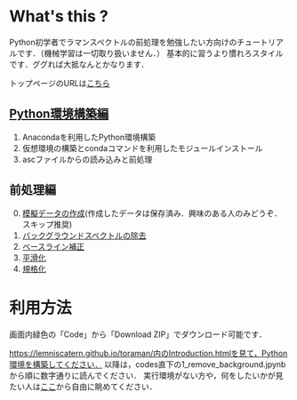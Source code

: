 # What's this ?
Python初学者でラマンスペクトルの前処理を勉強したい方向けのチュートリアルです．（機械学習は一切取り扱いません．）
基本的に習うより慣れろスタイルです．ググれば大抵なんとかなります．

トップページのURLは[こちら](https://lemniscatern.github.io/toraman/)

## [Python環境構築編](https://lemniscatern.github.io/toraman/codes/html/Introduction.html)
1. Anacondaを利用したPython環境構築
2. 仮想環境の構築とcondaコマンドを利用したモジュールインストール
3. ascファイルからの読み込みと前処理

## 前処理編
0. [模擬データの作成](https://lemniscatern.github.io/toraman/codes/html/0_create_simulated_spectra.html)(作成したデータは保存済み．興味のある人のみどうぞ．スキップ推奨)
1. [バックグラウンドスペクトルの除去](https://lemniscatern.github.io/toraman/codes/html/1_remove_background.html)
2. [ベースライン補正](https://lemniscatern.github.io/toraman/codes/html/2_correct_baseline.html)
3. [平滑化](https://lemniscatern.github.io/toraman/codes/html/3_smoothing.html)
4. [規格化](https://lemniscatern.github.io/toraman/codes/html/4_stamnd.html)

# 利用方法
画面内緑色の「Code」から「Download ZIP」でダウンロード可能です．

https://lemniscatern.github.io/toraman/内のIntroduction.htmlを見て，Python環境を構築してください．
以降は，codes直下の1_remove_background.jpynbから順に数字通りに読んでください．
実行環境がない方や，何をしたいかが見たい人は[ここ](https://lemniscatern.github.io/toraman/)から自由に眺めてください．